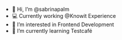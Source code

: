 - 👋 Hi, I’m @sabrinapalm
- 💻 Currently working @Knowit Experience
- 👀 I’m interested in Frontend Development
- 🌱 I’m currently learning Testcafé
